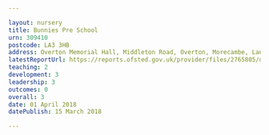 ```yaml
---

layout: nursery
title: Bunnies Pre School
urn: 309410
postcode: LA3 3HB
address: Overton Memorial Hall, Middleton Road, Overton, Morecambe, Lancashire, LA3 3HB
latestReportUrl: https://reports.ofsted.gov.uk/provider/files/2765805/urn/309410.pdf
teaching: 2
development: 3
leadership: 3
outcomes: 0
overall: 3
date: 01 April 2018 
datePublish: 15 March 2018

---
```

